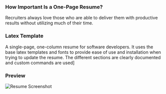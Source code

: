 ### How Important Is a One-Page Resume?
Recruiters always love those who are able to deliver them with productive results without utilizing much of their time.

### Latex Template
A single-page, one-column resume for software developers. It uses the base latex templates and fonts to provide ease of use and installation when trying to update the resume. The different sections are clearly documented and custom commands are used]

### Preview
![Resume Screenshot](/resume_preview.png)
